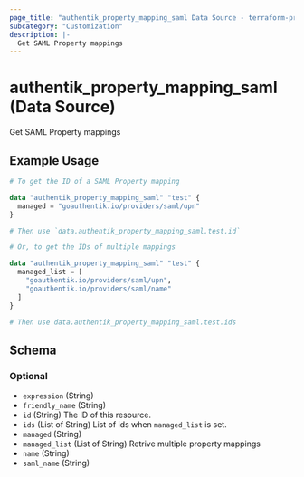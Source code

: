 ```yaml
---
page_title: "authentik_property_mapping_saml Data Source - terraform-provider-authentik"
subcategory: "Customization"
description: |-
  Get SAML Property mappings
---
```


# authentik_property_mapping_saml (Data Source)

Get SAML Property mappings

## Example Usage

```terraform
# To get the ID of a SAML Property mapping

data "authentik_property_mapping_saml" "test" {
  managed = "goauthentik.io/providers/saml/upn"
}

# Then use `data.authentik_property_mapping_saml.test.id`

# Or, to get the IDs of multiple mappings

data "authentik_property_mapping_saml" "test" {
  managed_list = [
    "goauthentik.io/providers/saml/upn",
    "goauthentik.io/providers/saml/name"
  ]
}

# Then use data.authentik_property_mapping_saml.test.ids
```

<!-- schema generated by tfplugindocs -->
## Schema

### Optional

- `expression` (String)
- `friendly_name` (String)
- `id` (String) The ID of this resource.
- `ids` (List of String) List of ids when `managed_list` is set.
- `managed` (String)
- `managed_list` (List of String) Retrive multiple property mappings
- `name` (String)
- `saml_name` (String)
